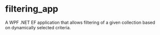 # filtering_app
A WPF .NET EF application that allows filtering of a given collection based on dynamically selected criteria.
